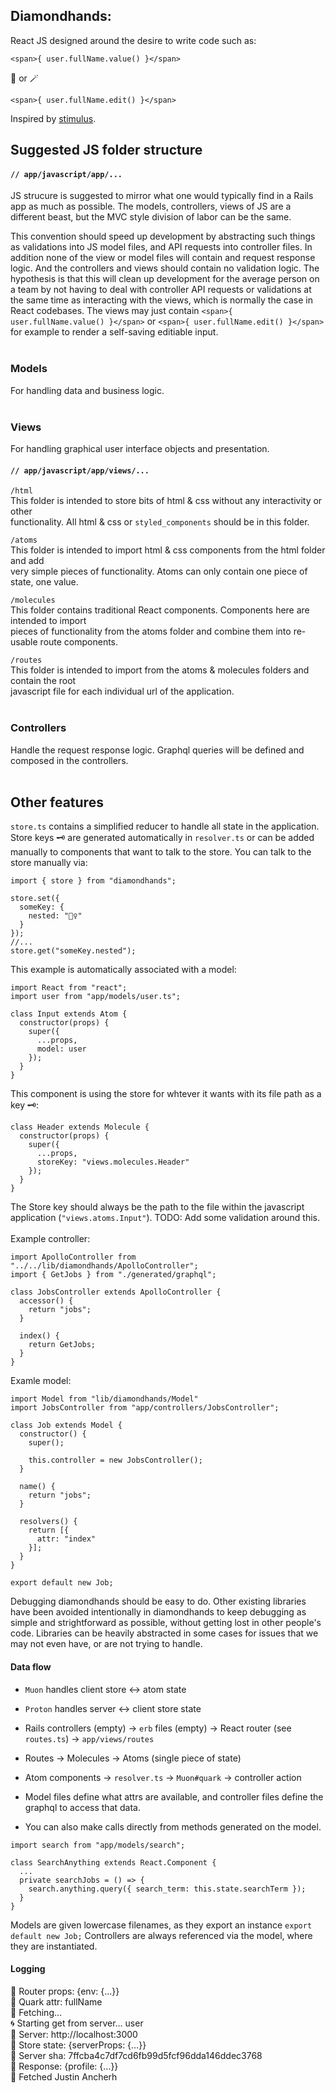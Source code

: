 ## Diamondhands:

React JS designed around the desire to write code such as:
```
<span>{ user.fullName.value() }</span>
``` 
🔮 or 🪄
```
<span>{ user.fullName.edit() }</span>
```

Inspired by [stimulus](https://github.com/hotwired/stimulus).

## Suggested JS folder structure
#### `// app/javascript/app/...`

JS strucure is suggested to mirror what one would typically find in a Rails app as much as possible. The models, controllers, views of JS are a different beast, but the MVC style division of labor can be the same.

This convention should speed up development by abstracting such things as validations into JS model files, and API requests into controller files. In addition none of the view or model files will contain and request response logic. And the controllers and views should contain no validation logic. The hypothesis is that this will clean up development for the average person on a team by not having to deal with controller API requests or validations at the same time as interacting with the views, which is normally the case in React codebases. The views may just contain `<span>{ user.fullName.value() }</span>` or `<span>{ user.fullName.edit() }</span>` for example to render a self-saving editiable input. 
<br />
<br />

### Models
For handling data and business logic. <br /><br />

### Views
For handling graphical user interface objects and presentation. <br />
#### `// app/javascript/app/views/...`

`/html` <br />
This folder is intended to store bits of html & css without any interactivity or other <br />
functionality. All html & css or `styled_components` should be in this folder.

`/atoms` <br />
This folder is intended to import html & css components from the html folder and add <br />
very simple pieces of functionality. Atoms can only contain one piece of state, one value.

`/molecules` <br />
This folder contains traditional React components. Components here are intended to import <br /> 
pieces of functionality from the atoms folder and combine them into re-usable route components.

`/routes` <br />
This folder is intended to import from the atoms & molecules folders and contain the root <br />
javascript file for each individual url of the application.
<br />
<br />

### Controllers
Handle the request response logic. Graphql queries will be defined and composed in the controllers.
<br />
<br />


## Other features

`store.ts` contains a simplified reducer to handle all state in the application. Store keys 🗝 are generated automatically in `resolver.ts` or can be added manually to components that want to talk to the store. You can talk to the store manually via:
```
import { store } from "diamondhands";

store.set({
  someKey: {
    nested: "🧞‍♀️"
  }
});
//...
store.get("someKey.nested");
```

This example is automatically associated with a model:
```
import React from "react";
import user from "app/models/user.ts";

class Input extends Atom {
  constructor(props) {
    super({
      ...props,
      model: user
    });
  }
}
```
This component is using the store for whtever it wants with its file path as a key 🗝:
```
class Header extends Molecule {
  constructor(props) {
    super({
      ...props,
      storeKey: "views.molecules.Header"
    });
  }
}
```
The Store key should always be the path to the file within the javascript application (`"views.atoms.Input"`). TODO: Add some validation around this.
<br />
<br />
Example controller:
```
import ApolloController from "../../lib/diamondhands/ApolloController";
import { GetJobs } from "./generated/graphql";

class JobsController extends ApolloController {
  accessor() {
    return "jobs";
  }

  index() {
    return GetJobs;
  }
}
```

Examle model:
```
import Model from "lib/diamondhands/Model"
import JobsController from "app/controllers/JobsController";

class Job extends Model {
  constructor() {
    super();

    this.controller = new JobsController();
  }

  name() {
    return "jobs";
  }

  resolvers() {
    return [{
      attr: "index"
    }];
  }
}

export default new Job;
```

Debugging diamondhands should be easy to do. Other existing libraries have been avoided intentionally in diamondhands to keep debugging as simple and strightforward as possible, without getting lost in other people's code. Libraries can be heavily abstracted in some cases for issues that we may not even have, or are not trying to handle.

#### Data flow

- `Muon` handles client store <-> atom state
- `Proton` handles server <-> client store state
- Rails controllers (empty) -> `erb` files (empty) -> React router (see `routes.ts`) -> `app/views/routes`
- Routes -> Molecules -> Atoms (single piece of state)
- Atom components -> `resolver.ts` -> `Muon#quark` -> controller action
- Model files define what attrs are available, and controller files define the graphql to access that data.

- You can also make calls directly from methods generated on the model.
```
import search from "app/models/search";

class SearchAnything extends React.Component {
  ...
  private searchJobs = () => {
    search.anything.query({ search_term: this.state.searchTerm });
  }
}
```

Models are given lowercase filenames, as they export an instance `export default new Job;` Controllers are always referenced via the model, where they are instantiated.

#### Logging

🚏 Router props: {env: {…}} <br />
🧬 Quark attr: fullName <br />
🧩 Fetching... <br />
🌀 Starting get from server... user <br />
🎩 Server: http://localhost:3000  <br />
🍱 Store state: {serverProps: {…}} <br />
🦭 Server sha: 7ffcba4c7df7cd6fb99d5fcf96dda146ddec3768 <br />
📜 Response: {profile: {…}} <br />
🧩 Fetched Justin Ancherh <br />

